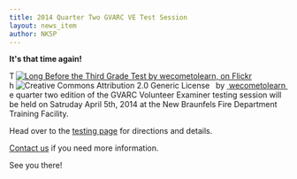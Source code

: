 ```yaml
---
title: 2014 Quarter Two GVARC VE Test Session
layout: news_item
author: NK5P
---
```


<strong>It's that time again!</strong>

<div style="float:right;" about='http://farm8.static.flickr.com/7041/6831018124_f526e4d32a_m.jpg'>
<a href='http://www.flickr.com/photos/wecometolearn/6831018124/' target='_blank'><img xmlns:dct='http://purl.org/dc/terms/' href='http://purl.org/dc/dcmitype/StillImage' rel='dct:type' src='http://farm8.static.flickr.com/7041/6831018124_f526e4d32a_m.jpg' alt='Long Before the Third Grade Test by wecometolearn, on Flickr' title='Long Before the Third Grade Test by wecometolearn, on Flickr' border='0'/></a><br/><a rel='license' href='http://creativecommons.org/licenses/by/2.0/' target='_blank'><img src='http://i.creativecommons.org/l/by/2.0/80x15.png' alt='Creative Commons Attribution 2.0 Generic License' title='Creative Commons Attribution 2.0 Generic License' border='0' align='left'></a>&nbsp;&nbsp;by&nbsp;<a href='http://www.flickr.com/people/wecometolearn/' target='_blank'>&nbsp;</a><a xmlns:cc='http://creativecommons.org/ns#' rel='cc:attributionURL' property='cc:attributionName' href='http://www.flickr.com/people/wecometolearn/' target='_blank'>wecometolearn</a><a href='http://www.imagecodr.org/' target='_blank'>&nbsp;</a></div>         

The quarter two edition of the GVARC Volunteer Examiner testing session will be held on Satruday April 5th, 2014 at the New Braunfels Fire Department Training Facility.

Head over to the [testing page](/testing/) for directions and details.

[Contact us](/contact/) if you need more information.

See you there!
